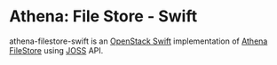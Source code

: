 Athena: File Store - Swift
==========================

athena-filestore-swift is an [OpenStack Swift](https://wiki.openstack.org/wiki/SDKs#Java_2) implementation of
[Athena FileStore](../../athena-core/src/main/java/com/paion-data/athena/filestore/FileStore.java) using
[JOSS](http://joss.javaswift.org/) API.
